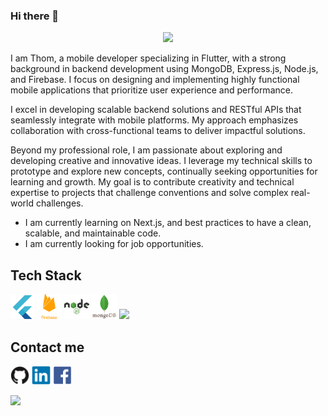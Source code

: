 ### Hi there 👋
<p align= "center">
<img src= "https://steamuserimages-a.akamaihd.net/ugc/2422250350101248810/4FB27DE025C123ACF90706D096FAD126F703B34C/">
</p>

I am Thom, a mobile developer specializing in Flutter, with a strong background in backend development using MongoDB, Express.js, Node.js, and Firebase. I focus on designing and implementing highly functional mobile applications that prioritize user experience and performance.

I excel in developing scalable backend solutions and RESTful APIs that seamlessly integrate with mobile platforms. My approach emphasizes collaboration with cross-functional teams to deliver impactful solutions.

Beyond my professional role, I am passionate about exploring and developing creative and innovative ideas. I leverage my technical skills to prototype and explore new concepts, continually seeking opportunities for learning and growth. My goal is to contribute creativity and technical expertise to projects that challenge conventions and solve complex real-world challenges.

- I am currently learning on Next.js, and best practices to have a clean, scalable, and maintainable code.
- I am currently looking for job opportunities.

## Tech Stack
<img src= "https://raw.githubusercontent.com/devicons/devicon/master/icons/flutter/flutter-original.svg" height= "38">	<img src= "https://raw.githubusercontent.com/devicons/devicon/master/icons/firebase/firebase-plain-wordmark.svg" height= "40">	<img src= "https://raw.githubusercontent.com/devicons/devicon/master/icons/nodejs/nodejs-original-wordmark.svg" height= "40">	<img src= "https://raw.githubusercontent.com/devicons/devicon/master/icons/mongodb/mongodb-original-wordmark.svg" height= "40"> <img src= "https://github.com/TcBello/devicon/blob/master/icons/react/react-original-wordmark.svg" height= "40">

## Contact me
<img src= "https://raw.githubusercontent.com/devicons/devicon/master/icons/github/github-original.svg" height= "30"> <a href= "https://www.linkedin.com/in/tcbello/"><img src= "https://raw.githubusercontent.com/devicons/devicon/master/icons/linkedin/linkedin-original.svg" height= "30"></a>	<a href= "https://www.facebook.com/SxzOtaku/"><img src= "https://raw.githubusercontent.com/devicons/devicon/master/icons/facebook/facebook-plain.svg" height= "30"></a>

![](https://komarev.com/ghpvc/?username=tcbello&label=PROFILE+VIEWS&style=flat-square&color=2196f3)
